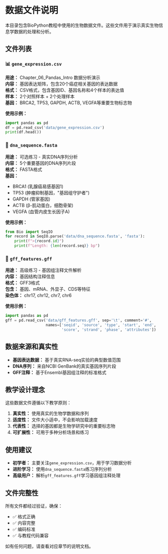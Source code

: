 # 数据文件说明

本目录包含BioPython教程中使用的生物数据文件。这些文件用于演示真实生物信息学数据的处理和分析。

## 文件列表

### 📊 `gene_expression.csv` 
**用途：** Chapter_06_Pandas_Intro 数据分析演示  
**内容：** 基因表达矩阵，包含20个癌症相关基因的表达数据  
**格式：** CSV格式，包含基因ID、基因名称和4个样本的表达值  
**样本：** 2个对照样本 + 2个处理样本  
**基因：** BRCA2, TP53, GAPDH, ACTB, VEGFA等重要生物标志物  

**使用示例：**
```python
import pandas as pd
df = pd.read_csv('data/gene_expression.csv')
print(df.head())
```

### 🧬 `dna_sequence.fasta`
**用途：** 可选练习 - 真实DNA序列分析  
**内容：** 5个重要基因的DNA序列片段  
**格式：** FASTA格式  
**基因：** 
- BRCA1 (乳腺癌易感基因1)
- TP53 (肿瘤抑制基因，"基因组守护者")
- GAPDH (管家基因)
- ACTB (β-肌动蛋白，细胞骨架)
- VEGFA (血管内皮生长因子A)

**使用示例：**
```python
from Bio import SeqIO
for record in SeqIO.parse('data/dna_sequence.fasta', 'fasta'):
    print(f">{record.id}")
    print(f"Length: {len(record.seq)} bp")
```

### 📍 `gff_features.gff`
**用途：** 高级练习 - 基因组注释文件解析  
**内容：** 基因结构注释信息  
**格式：** GFF3格式  
**包含：** 基因、mRNA、外显子、CDS等特征  
**染色体：** chr17, chr12, chr7, chr6  

**使用示例：**
```python
import pandas as pd
gff = pd.read_csv('data/gff_features.gff', sep='\t', comment='#',
                  names=['seqid', 'source', 'type', 'start', 'end', 
                         'score', 'strand', 'phase', 'attributes'])
```

## 数据来源和真实性

- **基因表达数据：** 基于真实RNA-seq实验的典型数值范围
- **DNA序列：** 来自NCBI GenBank的真实基因序列片段
- **GFF注释：** 基于Ensembl基因组注释的标准格式

## 教学设计理念

这些数据文件遵循以下教学原则：

1. **真实性：** 使用真实的生物学数据和序列
2. **适度性：** 文件大小适中，不会影响加载速度
3. **代表性：** 选择的基因都是生物学研究中的重要标志物
4. **可扩展性：** 可用于多种分析场景和练习

## 使用建议

- **初学者：** 主要关注`gene_expression.csv`，用于学习数据分析
- **进阶学习：** 使用`dna_sequence.fasta`练习序列分析
- **高级用户：** 解析`gff_features.gff`学习基因组注释处理

## 文件完整性

所有文件都经过验证，确保：
- ✅ 格式正确
- ✅ 内容完整
- ✅ 编码标准
- ✅ 与教程代码兼容

如有任何问题，请查看对应章节的说明文档。